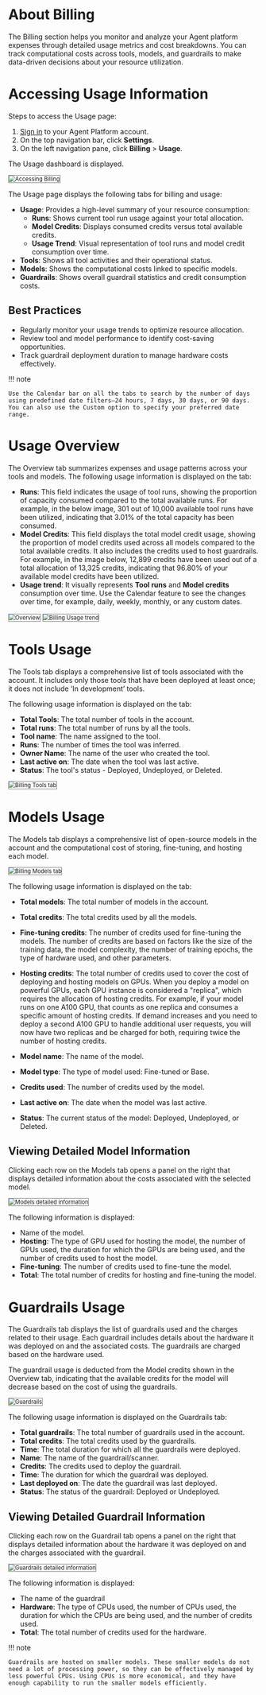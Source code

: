 # About Billing

The Billing section helps you monitor and analyze your Agent platform expenses through detailed usage metrics and cost breakdowns. You can track computational costs across tools, models, and guardrails to make data-driven decisions about your resource utilization.

# Accessing Usage Information

Steps to access the Usage page:

1. [Sign in](../../getting-started/sign-up-sign-in.md) to your Agent Platform account.
2. On the top navigation bar, click **Settings**.
3. On the left navigation pane, click **Billing** > **Usage**.

The Usage dashboard is displayed.

 <img src="../images/accessing_billing.png" alt="Accessing Billing" title="Accessing Billing" style="border: 1px solid gray; zoom:80%;">

The Usage page displays the following tabs for billing and usage:

* **Usage**: Provides a high-level summary of your resource consumption:
    * **Runs**: Shows current tool run usage against your total allocation.
    * **Model Credits**: Displays consumed credits versus total available credits.
    * **Usage Trend**: Visual representation of tool runs and model credit consumption over time.
* **Tools**: Shows all tool activities and their operational status.
* **Models**: Shows the computational costs linked to specific models.
* **Guardrails**: Shows overall guardrail statistics and credit consumption costs.

## Best Practices

* Regularly monitor your usage trends to optimize resource allocation.
* Review tool and model performance to identify cost-saving opportunities.
* Track guardrail deployment duration to manage hardware costs effectively.

!!! note

    Use the Calendar bar on all the tabs to search by the number of days using predefined date filters—24 hours, 7 days, 30 days, or 90 days. You can also use the Custom option to specify your preferred date range.


# Usage Overview

The Overview tab summarizes expenses and usage patterns across your tools and models. The following usage information is displayed on the tab:

* **Runs**: This field indicates the usage of tool runs, showing the proportion of capacity consumed compared to the total available runs. For example, in the below image, 301 out of 10,000 available tool runs have been utilized, indicating that 3.01% of the total capacity has been consumed.
* **Model Credits**: This field displays the total model credit usage, showing the proportion of model credits used across all models compared to the total available credits. It also includes the credits used to host guardrails. For example, in the image below, 12,899 credits have been used out of a total allocation of 13,325 credits, indicating that 96.80% of your available model credits have been utilized.
* **Usage trend**: It visually represents **Tool runs** and **Model credits** consumption over time. Use the Calendar feature to see the changes over time, for example, daily, weekly, monthly, or any custom dates.

 <img src="../images/overview.png" alt="Overview" title="Overview" style="border: 1px solid gray; zoom:80%;">

 <img src="../images/usagetrend.png" alt="Billing Usage trend" title="Billing Usage trend" style="border: 1px solid gray; zoom:80%;">


# Tools Usage

The Tools tab displays a comprehensive list of tools associated with the account. It includes only those tools that have been deployed at least once; it does not include ‘In development’ tools.  

The following usage information is displayed on the tab:

* **Total Tools**: The total number of tools in the account.
* **Total runs**: The total number of runs by all the tools.
* **Tool name**: The name assigned to the tool.
* **Runs**: The number of times the tool was inferred. 
* **Owner Name**: The name of the user who created the tool.
* **Last active on**: The date when the tool was last active.
* **Status**: The tool's status - Deployed, Undeployed, or Deleted.

 <img src="../images/agents.png" alt="Billing Tools tab" title="Billing Tools tab" style="border: 1px solid gray; zoom:80%;">


# Models Usage

The Models tab displays a comprehensive list of open-source models in the account and the computational cost of storing, fine-tuning, and hosting each model.

<img src="../images/models.png" alt="Billing Models tab" title="Billing Models tab" style="border: 1px solid gray; zoom:80%;">

The following usage information is displayed on the tab:

* **Total models**: The total number of models in the account.
* **Total credits**: The total credits used by all the models.
* **Fine-tuning credits**: The number of credits used for fine-tuning the models. The number of credits are based on factors like the size of the training data, the model complexity, the number of training epochs, the type of hardware used, and other parameters.
* **Hosting credits**: The total number of credits used to cover the cost of deploying and hosting models on GPUs.
When you deploy a model on powerful GPUs, each GPU instance is considered a "replica", which requires the allocation of hosting credits. For example, if your model runs on one A100 GPU, that counts as one replica and consumes a specific amount of hosting credits. If demand increases and you need to deploy a second A100 GPU to handle additional user requests, you will now have two replicas and be charged for both, requiring twice the number of hosting credits.

* **Model name**: The name of the model.
* **Model type**: The type of model used: Fine-tuned or Base.
* **Credits used**: The number of credits used by the model.
* **Last active on**: The date when the model was last active.
* **Status**: The current status of the model: Deployed, Undeployed, or Deleted.

## Viewing Detailed Model Information

Clicking each row on the Models tab opens a panel on the right that displays detailed information about the costs associated with the selected model.

<img src="../images/models_right_panel_detailed.png" alt="Models detailed information" title="Models detailed information" style="border: 1px solid gray; zoom:80%;">

The following information is displayed:

* Name of the model.
* **Hosting**: The type of GPU used for hosting the model, the number of GPUs used, the duration for which the GPUs are being used, and the number of credits used to host the model.
* **Fine-tuning**: The number of credits used to fine-tune the model.
* **Total**: The total number of credits for hosting and fine-tuning the model.



# Guardrails Usage

The Guardrails tab displays the list of guardrails used and the charges related to their usage. Each guardrail includes details about the hardware it was deployed on and the associated costs. The guardrails are charged based on the hardware used.

The guardrail usage is deducted from the Model credits shown in the Overview tab, indicating that the available credits for the model will decrease based on the cost of using the guardrails.

<img src="../images/guardrails.png" alt="Guardrails" title="Guardrails" style="border: 1px solid gray; zoom:80%;">

The following usage information is displayed on the Guardrails tab:

* **Total guardrails**: The total number of guardrails used in the account.
* **Total credits**: The total credits used by the guardrails.
* **Time**: The total duration for which all the guardrails were deployed.
* **Name**: The name of the guardrail/scanner.
* **Credits**: The credits used to deploy the guardrail.
* **Time**: The duration for which the guardrail was deployed.
* **Last deployed on**: The date the guardrail was last deployed.
* **Status**: The status of the guardrail: Deployed or Undeployed.

## Viewing Detailed Guardrail Information

Clicking each row on the Guardrail tab opens a panel on the right that displays detailed information about the hardware it was deployed on and the charges associated with the guardrail.

<img src="../images/guardrails_right_panel.png" alt="Guardrails detailed information" title="Guardrails detailed information" style="border: 1px solid gray; zoom:80%;">


The following information is displayed:

* The name of the guardrail
* **Hardware**: The type of CPUs used, the number of CPUs used, the duration for which the CPUs are being used, and the number of credits used.
* **Total**: The total number of credits used for the hardware.

!!! note

    Guardrails are hosted on smaller models. These smaller models do not need a lot of processing power, so they can be effectively managed by less powerful CPUs. Using CPUs is more economical, and they have enough capability to run the smaller models efficiently.







